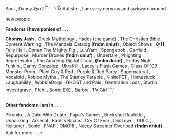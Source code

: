 Soul , Danny 𝜗𝜚 
૮꒰ ྀི ◜ . ◝  ྀི꒱ა   Autistic , I am very nervous and awkward around new people . 

**Fandoms i have ponies of . . .**

**Chonny Jash** , Greek Mythology , Hades (the game) , The Christian Bible , Content Warning , The Mandela Catalog **(fndm dniuf)** , Object Shows , **8:11** , Tally Hall , Conan The Mighty Pig , LuluYam , Spongebob , Garfield , Repurpose , Murder Drones **(fndm dniuf)** , Undertale , Phighting , Regretevator , The Amazing Digital Circus **(fndm dniuf)** , Friday Night Funkin , Danny Gonzalez , UltraKill , Lacey's Flash Games , Class Of '09 , Monster Prom , Plant Guy & Red , Purple & Red Party , Supernatural , Vocaloid , Roblox Myths , The Stanley Parable , KinitoPET , Homestuck , Laughability , WobbleDogs , GHOST and Pals , Generation Loss , Studio Investigrave , Pleh! , Sonic.EXE , Barbie , TV Girl ´ཀ`

**Other fandoms i am in . . .**

Pikuniku , A Date With Death , Papa's Games , Buckshot Roulette , Unpacking , Arsenal , Baldi's Basics , Cry Of Fear , DialTown , DDLC , Helltaker , Sonic , FNAF , OMORI , Needy Streamer Overload **(fndm dniuf)** , Ask for more 𓂃✧
